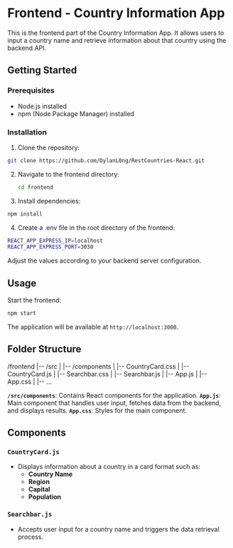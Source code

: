 # Frontend - Country Information App

This is the frontend part of the Country Information App. It allows users to input a country name and retrieve information about that country using the backend API.

## Getting Started

### Prerequisites

- Node.js installed
- npm (Node Package Manager) installed

### Installation

1. Clone the repository:

  ```bash
  git clone https://github.com/DylanL0ng/RestCountries-React.git
  ```

2. Navigate to the frontend directory:
   ```bash
   cd frontend
   ```

3. Install dependencies:
  ```bash
  npm install
  ```

4. Create a .env file in the root directory of the frontend:
  ```bash
  REACT_APP_EXPRESS_IP=localhost
  REACT_APP_EXPRESS_PORT=3030
  ```
  Adjust the values according to your backend server configuration.

## Usage
Start the frontend:
  ```bash
  npm start
  ```

The application will be available at `http://localhost:3000`.

## Folder Structure
/frontend
|-- /src
|   |-- /components
|       |-- CountryCard.css
|       |-- CountryCard.js
|       |-- Searchbar.css
|       |-- Searchbar.js
|   |-- App.js
|   |-- App.css
|   |-- ...

**`/src/components`**: Contains React components for the application.
**`App.js`**: Main component that handles user input, fetches data from the backend, and displays results.
**`App.css`**: Styles for the main component.

## Components

### `CountryCard.js`
- Displays information about a country in a card format such as:
  - **Country Name**
  - **Region**
  - **Capital**
  - **Population**

### `Searchbar.js`
- Accepts user input for a country name and triggers the data retrieval process.

